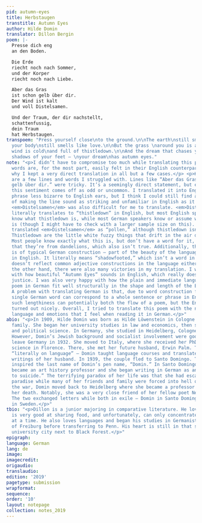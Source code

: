 ```yaml
---
pid: autumn-eyes
title: Herbstaugen
transtitle: Autumn Eyes
author: Hilde Domin
translator: Dillon Bergin
poem: |-
  Presse dich eng
  an den Boden.

  Die Erde
  riecht noch nach Sommer,
  und der Korper
  riecht noch nach Liebe.

  Aber das Gras
  ist schon gelb über dir.
  Der Wind ist kalt
  und voll Distelsamen.

  Und der Traum, der dir nachstellt,
  schattenfussig,
  dein Traum
  hat Herbstaugen.
transpoem: "Press yourself close\nto the ground.\n\nThe earth\nstill smells like summer\nand
  your body\nstill smells like love.\n\nBut the grass \naround you is already yellow.\nThe
  wind is cold\nand full of thistledown.\n\nAnd the dream that chases you\non the
  shadows of your feet — \nyour dream\nhas autumn eyes."
note: "<p>I didn’t have to compromise too much while translating this poem. Its simple
  words are, for the most part, easily felt in their English counterparts. This is
  why I kept a very direct translation in all but a few cases.</p> <p>However, there
  are a few lines and words I struggled with. Lines like “Aber das Gras / ist schon
  gelb über dir.” were tricky. It’s a seemingly direct statement, but even in German
  this sentiment comes off as odd or uncommon. I translated it into English with a
  phrase less bizarre to English ears, but I think I could still find a better way
  of making the line sound as striking and unfamiliar in English as it does in German.
  <em>Distelsamen</em> was also difficult for me to translate. <em>Distelsamen</em>
  literally translates to “thistledown” in English, but most English speakers don’t
  know what thistledown is, while most German speakers know or assume what <em>Distelsamen</em>
  is (though I might have to check with a larger sample size on this). I initially
  translated <em>Distelsamen</em> as “pollen,” although thistledown isn’t pollen.
  Thistledown are the little white fuzzy things that drift in the air duringfall.
  Most people know exactly what this is, but don’t have a word for it, or would guess
  that they’re from dandelions, which also isn’t true. Additionally, the word <em>schattenfussig</em>
  is of typical German construction — part of the beauty of the language — but awkward
  in English. It literally means “shadowfooted,” which isn’t a word in English and
  doesn’t reflect common adjective constructions in the language either.</p> <p>On
  the other hand, there were also many victories in my translation. I was impressed
  with how beautiful “Autumn Eyes” sounds in English, which really does “Herbstaugen”
  justice. I was also very happy with how the plain and immediate language of the
  poem in German fit well structurally in the shape and length of the English translation.
  A problem with translating German is that, due to word construction freedoms, a
  single German word can correspond to a whole sentence or phrase in English. Usually,
  such lengthiness can potentially botch the flow of a poem, but the English translation
  turned out nicely. Overall, I tried to translate this poem with the natural, concrete
  language and emotions that I feel when reading it in German.</p>"
abio: "<p>In 1909, Hilde Domin was born as Hilde Löwenstein in Cologne to a Jewish
  family. She began her university studies in law and economics, then studied philosophy
  and political science. In Germany, she studied in Heidelberg, Cologne, and Berlin.
  However, Domin’s Jewish background and socialist involvement were good reason to
  leave Germany in 1932. She moved to Italy, where she received her PhD in political
  science in Florence. There, she met her future husband, Erwin Palm. The two survived
  “literally on language” — Domin taught language courses and translated the scholarly
  writings of her husband. In 1939, the couple fled to Santo Domingo. The city’s name
  inspired the last name of Domin’s pen name, “Domin.” In Santo Domingo, Domin’s husband
  became an art history professor and she began writing in German as an “alternative
  to suicide.” The terrifying paradox of her life was that she had escaped to an island
  paradise while many of her friends and family were forced into hell on Earth. After
  the war, Domin moved back to Heidelberg where she became a professor and lived until
  her death. Notably, she was a very close friend of her fellow poet Nelly Sachs.
  The two exchanged letters while both in exile — Domin in Santo Domingo and Sachs
  in Sweden.</p>"
tbio: "<p>Dillon is a junior majoring in comparative literature. He loves mornings,
  is very good at sharing food, and unfortunately, can only concentrate on one thing
  at a time. He also loves languages and began his studies in Germanistik at the University
  of Freiburg before transferring to Penn. His heart is still in that sunny, charming
  university city next to Black Forest.</p>"
epigraph:
language: German
lang: de
image:
imagecredit:
origaudio:
translaudio:
edition: '2019'
pagetype: submission
wrapformat:
sequence:
order: '10'
layout: notepage
collection: notes_2019
---
```

